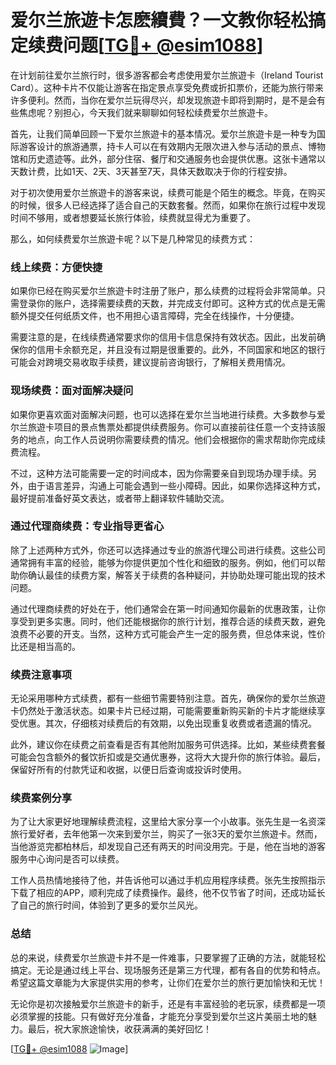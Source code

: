 # 爱尔兰旅遊卡怎麽續費？一文教你轻松搞定续费问题[[TG💪+ @esim1088](https://t.me/s/esim1088)]

在计划前往爱尔兰旅行时，很多游客都会考虑使用爱尔兰旅遊卡（Ireland Tourist Card）。这种卡片不仅能让游客在指定景点享受免费或折扣票价，还能为旅行带来许多便利。然而，当你在爱尔兰玩得尽兴，却发现旅遊卡即将到期时，是不是会有些焦虑呢？别担心，今天我们就来聊聊如何轻松续费爱尔兰旅遊卡。

首先，让我们简单回顾一下爱尔兰旅遊卡的基本情况。爱尔兰旅遊卡是一种专为国际游客设计的旅游通票，持卡人可以在有效期内无限次进入参与活动的景点、博物馆和历史遗迹等。此外，部分住宿、餐厅和交通服务也会提供优惠。这张卡通常以天数计费，比如1天、2天、3天甚至7天，具体天数取决于你的行程安排。

对于初次使用爱尔兰旅遊卡的游客来说，续费可能是个陌生的概念。毕竟，在购买的时候，很多人已经选择了适合自己的天数套餐。然而，如果你在旅行过程中发现时间不够用，或者想要延长旅行体验，续费就显得尤为重要了。

那么，如何续费爱尔兰旅遊卡呢？以下是几种常见的续费方式：

### **线上续费：方便快捷**

如果你已经在购买爱尔兰旅遊卡时注册了账户，那么续费的过程将会非常简单。只需登录你的账户，选择需要续费的天数，并完成支付即可。这种方式的优点是无需额外提交任何纸质文件，也不用担心语言障碍，完全在线操作，十分便捷。

需要注意的是，在线续费通常要求你的信用卡信息保持有效状态。因此，出发前确保你的信用卡余额充足，并且没有过期是很重要的。此外，不同国家和地区的银行可能会对跨境交易收取手续费，建议提前咨询银行，了解相关费用情况。

### **现场续费：面对面解决疑问**

如果你更喜欢面对面解决问题，也可以选择在爱尔兰当地进行续费。大多数参与爱尔兰旅遊卡项目的景点售票处都提供续费服务。你可以直接前往任意一个支持该服务的地点，向工作人员说明你需要续费的情况。他们会根据你的需求帮助你完成续费流程。

不过，这种方法可能需要一定的时间成本，因为你需要亲自到现场办理手续。另外，由于语言差异，沟通上可能会遇到一些小障碍。因此，如果你选择这种方式，最好提前准备好英文表达，或者带上翻译软件辅助交流。

### **通过代理商续费：专业指导更省心**

除了上述两种方式外，你还可以选择通过专业的旅游代理公司进行续费。这些公司通常拥有丰富的经验，能够为你提供更加个性化和细致的服务。例如，他们可以帮助你确认最佳的续费方案，解答关于续费的各种疑问，并协助处理可能出现的技术问题。

通过代理商续费的好处在于，他们通常会在第一时间通知你最新的优惠政策，让你享受到更多实惠。同时，他们还能根据你的旅行计划，推荐合适的续费天数，避免浪费不必要的开支。当然，这种方式可能会产生一定的服务费，但总体来说，性价比还是相当高的。

### **续费注意事项**

无论采用哪种方式续费，都有一些细节需要特别注意。首先，确保你的爱尔兰旅遊卡仍然处于激活状态。如果卡片已经过期，可能需要重新购买新的卡片才能继续享受优惠。其次，仔细核对续费后的有效期，以免出现重复收费或者遗漏的情况。

此外，建议你在续费之前查看是否有其他附加服务可供选择。比如，某些续费套餐可能会包含额外的餐饮折扣或是交通优惠券，这将大大提升你的旅行体验。最后，保留好所有的付款凭证和收据，以便日后查询或投诉时使用。

### **续费案例分享**

为了让大家更好地理解续费流程，这里给大家分享一个小故事。张先生是一名资深旅行爱好者，去年他第一次来到爱尔兰，购买了一张3天的爱尔兰旅遊卡。然而，当他游览完都柏林后，却发现自己还有两天的时间没用完。于是，他在当地的游客服务中心询问是否可以续费。

工作人员热情地接待了他，并告诉他可以通过手机应用程序续费。张先生按照指示下载了相应的APP，顺利完成了续费操作。最终，他不仅节省了时间，还成功延长了自己的旅行时间，体验到了更多的爱尔兰风光。

### **总结**

总的来说，续费爱尔兰旅遊卡并不是一件难事，只要掌握了正确的方法，就能轻松搞定。无论是通过线上平台、现场服务还是第三方代理，都有各自的优势和特点。希望这篇文章能为大家提供实用的参考，让你们在爱尔兰的旅行更加愉快和无忧！

无论你是初次接触爱尔兰旅遊卡的新手，还是有丰富经验的老玩家，续费都是一项必须掌握的技能。只有做好充分准备，才能充分享受到爱尔兰这片美丽土地的魅力。最后，祝大家旅途愉快，收获满满的美好回忆！

[[TG💪+ @esim1088](https://t.me/s/esim1088) ![Image](https://i.postimg.cc/4NQfJmqS/Snipaste-2025-05-13-00-14-12.png)]
